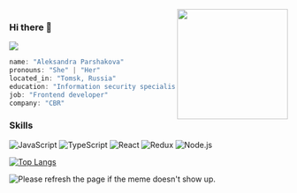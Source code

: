 <img align='right' src='https://user-images.githubusercontent.com/5713670/87202985-820dcb80-c2b6-11ea-9f56-7ec461c497c3.gif' width='200'>

### Hi there 👋

![](https://visitor-badge.glitch.me/badge?page_id=tanestila)

```javascript
name: "Aleksandra Parshakova"
pronouns: "She" | "Her"
located_in: "Tomsk, Russia"
education: "Information security specialist"
job: "Frontend developer"
company: "CBR"
```

### Skills

![JavaScript](https://img.shields.io/badge/-JavaScript-000?&logo=JavaScript)
![TypeScript](https://img.shields.io/badge/-TypeScript-000?&logo=TypeScript)
![React](https://img.shields.io/badge/-React-000?&logo=React)
![Redux](https://img.shields.io/badge/-Redux-000?&logo=Redux)
![Node.js](https://img.shields.io/badge/-Node.js-000?&logo=node.js)


[![Top Langs](https://github-readme-stats.vercel.app/api/top-langs/?username=anuraghazra&layout=compact)](https://github.com/anuraghazra/github-readme-stats)


<img src='https://random-memer.herokuapp.com/' title="Meme" alt="Please refresh the page if the meme doesn't show up.">
